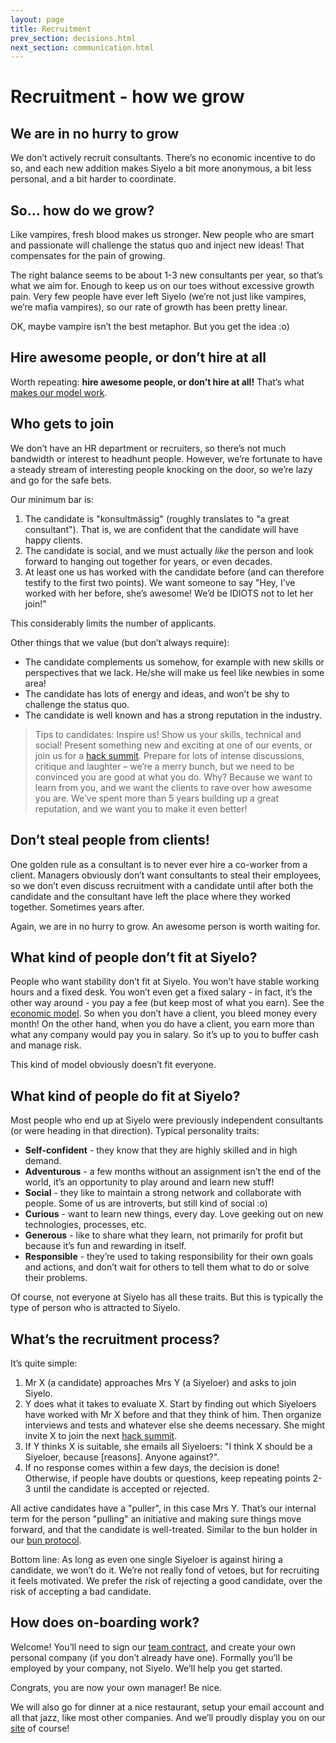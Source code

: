 ```yaml
---
layout: page
title: Recruitment
prev_section: decisions.html
next_section: communication.html
---
```


# Recruitment - how we grow

## We are in no hurry to grow

We don’t actively recruit consultants. There’s no economic incentive to
do so, and each new addition makes Siyelo a bit more anonymous, a bit
less personal, and a bit harder to coordinate.

## So… how do we grow?

Like vampires, fresh blood makes us stronger. New people who are smart
and passionate will challenge the status quo and inject new ideas! That
compensates for the pain of growing.

The right balance seems to be about 1-3 new consultants per year, so
that’s what we aim for. Enough to keep us on our toes without excessive
growth pain. Very few people have ever left Siyelo (we’re not just like
vampires, we’re mafia vampires), so our rate of growth has been pretty
linear.

OK, maybe vampire isn’t the best metaphor. But you get the idea :o)

## Hire awesome people, or don’t hire at all

Worth repeating: **hire awesome people, or don’t hire at all!**
That’s what [makes our model work](why-this-works.html).

## Who gets to join

We don’t have an HR department or recruiters, so there’s not much
bandwidth or interest to headhunt people. However, we’re fortunate to
have a steady stream of interesting people knocking on the door, so
we’re lazy and go for the safe bets.

Our minimum bar is:

1.  The candidate is "konsultmässig" (roughly translates to "a great
    consultant"). That is, we are confident that the candidate will have
    happy clients.
2.  The candidate is social, and we must actually *like* the person and
    look forward to hanging out together for years, or even decades.
3.  At least one us has worked with the candidate before (and can
    therefore testify to the first two points). We want someone to say
    "Hey, I’ve worked with her before, she’s awesome! We’d be IDIOTS not
    to let her join!"

This considerably limits the number of applicants.

Other things that we value (but don’t always require):

-   The candidate complements us somehow, for example with new skills or
    perspectives that we lack. He/she will make us feel like newbies in
    some area!
-   The candidate has lots of energy and ideas, and won’t be shy to
    challenge the status quo.
-   The candidate is well known and has a strong reputation in
    the industry.

> Tips to candidates: Inspire us! Show us your skills, technical and
> social! Present something new and exciting at one of our events, or
> join us for a [hack summit](hack-summit.html). Prepare for lots of
> intense discussions, critique and laughter – we’re a merry bunch, but
> we need to be convinced you are good at what you do. Why? Because we
> want to learn from you, and we want the clients to rave over how
> awesome you are. We’ve spent more than 5 years building up a great
> reputation, and we want you to make it even better!

## Don’t steal people from clients!

One golden rule as a consultant is to never ever hire a co-worker from a
client. Managers obviously don’t want consultants to steal their
employees, so we don’t even discuss recruitment with a candidate until
after both the candidate and the consultant have left the place where
they worked together. Sometimes years after.

Again, we are in no hurry to grow. An awesome person is worth waiting
for.

## What kind of people don’t fit at Siyelo?

People who want stability don’t fit at Siyelo. You won’t have stable
working hours and a fixed desk. You won’t even get a fixed salary - in
fact, it’s the other way around - you pay a fee (but keep most of what
you earn). See the [economic model](economic-model.html). So when you
don’t have a client, you bleed money every month! On the other hand,
when you do have a client, you earn more than what any company would pay
you in salary. So it’s up to you to buffer cash and manage risk.

This kind of model obviously doesn’t fit everyone.

## What kind of people do fit at Siyelo?

Most people who end up at Siyelo were previously independent consultants
(or were heading in that direction). Typical personality traits:

-   **Self-confident** - they know that they are highly skilled and in
    high demand.
-   **Adventurous** - a few months without an assignment isn’t the end
    of the world, it’s an opportunity to play around and learn new
    stuff!
-   **Social** - they like to maintain a strong network and collaborate
    with people. Some of us are introverts, but still kind of social :o)
-   **Curious** - want to learn new things, every day. Love geeking out
    on new technologies, processes, etc.
-   **Generous** - like to share what they learn, not primarily for
    profit but because it’s fun and rewarding in itself.
-   **Responsible** - they’re used to taking responsibility for their
    own goals and actions, and don’t wait for others to tell them what
    to do or solve their problems.

Of course, not everyone at Siyelo has all these traits. But this is
typically the type of person who is attracted to Siyelo.

## What’s the recruitment process?

It’s quite simple:

1.  Mr X (a candidate) approaches Mrs Y (a Siyeloer) and asks to
    join Siyelo.
2.  Y does what it takes to evaluate X. Start by finding out which
    Siyeloers have worked with Mr X before and that they think of him.
    Then organize interviews and tests and whatever else she
    deems necessary. She might invite X to join the next [hack
    summit](hack-summit.html).
3.  If Y thinks X is suitable, she emails all Siyeloers: "I think X
    should be a Siyeloer, because \[reasons\]. Anyone against?".
4.  If no response comes within a few days, the decision is done!
    Otherwise, if people have doubts or questions, keep repeating points
    2-3 until the candidate is accepted or rejected.

All active candidates have a "puller", in this case Mrs Y. That’s our
internal term for the person "pulling" an initiative and making sure
things move forward, and that the candidate is well-treated. Similar to
the bun holder in our [bun protocol](bun-protocol.html).

Bottom line: As long as even one single Siyeloer is against hiring a
candidate, we won’t do it. We’re not really fond of vetoes, but for
recruiting it feels motivated. We prefer the risk of rejecting a good
candidate, over the risk of accepting a bad candidate.

## How does on-boarding work?

Welcome! You’ll need to sign our [team contract](team-contract-en.html),
and create your own personal company (if you don’t already have one).
Formally you’ll be employed by your company, not Siyelo. We’ll help you
get started.

Congrats, you are now your own manager! Be nice.

We will also go for dinner at a nice restaurant, setup your email
account and all that jazz, like most other companies. And we’ll proudly
display you on our [site](https://www.siyelo.com/consultants) of course!
